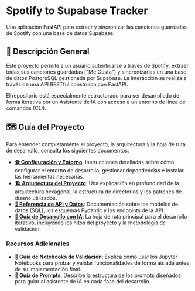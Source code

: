 # Spotify to Supabase Tracker

Una aplicación FastAPI para extraer y sincronizar las canciones guardadas de Spotify con una base de datos Supabase.

## 🚀 Descripción General

Este proyecto permite a un usuario autenticarse a través de Spotify, extraer todas sus canciones guardadas ("Me Gusta") y sincronizarlas en una base de datos PostgreSQL gestionada por Supabase. La interacción se realiza a través de una API RESTful construida con FastAPI.

El repositorio está especialmente estructurado para ser desarrollado de forma iterativa por un Asistente de IA con acceso a un entorno de línea de comandos (CLI).

## 🗺️ Guía del Proyecto

Para entender completamente el proyecto, la arquitectura y la hoja de ruta de desarrollo, consulta los siguientes documentos:

- **[🛠️ Configuración y Entorno](./docs/SETUP.md)**: Instrucciones detalladas sobre cómo configurar el entorno de desarrollo, gestionar dependencias e instalar las herramientas necesarias.
- **[🏗️ Arquitectura del Proyecto](./docs/ARCHITECTURE.md)**: Una explicación en profundidad de la arquitectura hexagonal, la estructura de directorios y los patrones de diseño utilizados.
- **[📝 Referencia de API y Datos](./docs/API_REFERENCE.md)**: Documentación sobre los modelos de datos (SQL), los esquemas Pydantic y los endpoints de la API.
- **[🤖 Guía de Desarrollo con IA](./docs/LLM_DEVELOPMENT.md)**: La hoja de ruta principal para el desarrollo iterativo, incluyendo los hitos del proyecto y la metodología de validación.

### Recursos Adicionales

- **[📓 Guía de Notebooks de Validación](./notebooks/README.md)**: Explica cómo usar los Jupyter Notebooks para probar y validar funcionalidades de forma aislada antes de su implementación final.
- **[💬 Guía de Prompts](./prompts/README.md)**: Describe la estructura de los prompts diseñados para guiar al asistente de IA en cada fase del desarrollo.
